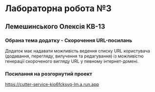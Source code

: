 # Лабораторна робота №3
## Лемешинського Олексія КВ-13
### Обрана тема додатку - Скорочення URL-посилань
Додаток має надавати можливість ведення списку URL користувача (додавання, перегляду, вилучення та редагування) із можливістю генерації скороченого вигляду URL у певному інтернет-домені.
### Посилання на розгорнутий проект
https://cutter-service-kio6fcksyq-lm.a.run.app